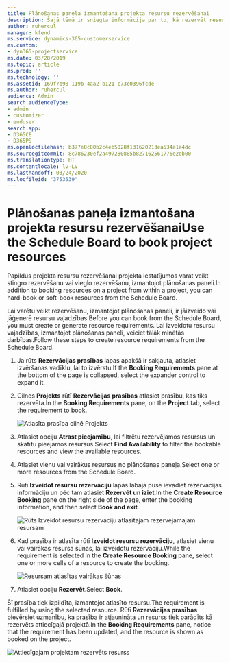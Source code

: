 ```yaml
---
title: Plānošanas paneļa izmantošana projekta resursu rezervēšanai
description: Šajā tēmā ir sniegta informācija par to, kā rezervēt resursus.
author: ruhercul
manager: kfend
ms.service: dynamics-365-customerservice
ms.custom:
- dyn365-projectservice
ms.date: 03/28/2019
ms.topic: article
ms.prod: ''
ms.technology: ''
ms.assetid: 169f7b98-119b-4aa2-b121-c73c0396fcde
ms.author: ruhercul
audience: Admin
search.audienceType:
- admin
- customizer
- enduser
search.app:
- D365CE
- D365PS
ms.openlocfilehash: b377e0c80b2c4eb5028f131620213ea534a1a4dc
ms.sourcegitcommit: 8c786230ef2a497280885b827162561776e2eb00
ms.translationtype: HT
ms.contentlocale: lv-LV
ms.lasthandoff: 03/24/2020
ms.locfileid: "3753539"
---
```

# <a name="use-the-schedule-board-to-book-project-resources"></a><span data-ttu-id="900a1-103">Plānošanas paneļa izmantošana projekta resursu rezervēšanai</span><span class="sxs-lookup"><span data-stu-id="900a1-103">Use the Schedule Board to book project resources</span></span>

<span data-ttu-id="900a1-104">Papildus projekta resursu rezervēšanai projekta iestatījumos varat veikt stingro rezervēšanu vai vieglo rezervēšanu, izmantojot plānošanas paneli.</span><span class="sxs-lookup"><span data-stu-id="900a1-104">In addition to booking resources on a project from within a project, you can hard-book or soft-book resources from the Schedule Board.</span></span>

<span data-ttu-id="900a1-105">Lai varētu veikt rezervēšanu, izmantojot plānošanas paneli, ir jāizveido vai jāģenerē resursu vajadzības.</span><span class="sxs-lookup"><span data-stu-id="900a1-105">Before you can book from the Schedule Board, you must create or generate resource requirements.</span></span> <span data-ttu-id="900a1-106">Lai izveidotu resursu vajadzības, izmantojot plānošanas paneli, veiciet tālāk minētās darbības.</span><span class="sxs-lookup"><span data-stu-id="900a1-106">Follow these steps to create resource requirements from the Schedule Board.</span></span>

1. <span data-ttu-id="900a1-107">Ja rūts **Rezervācijas prasības** lapas apakšā ir sakļauta, atlasiet izvēršanas vadīklu, lai to izvērstu.</span><span class="sxs-lookup"><span data-stu-id="900a1-107">If the **Booking Requirements** pane at the bottom of the page is collapsed, select the expander control to expand it.</span></span>
2. <span data-ttu-id="900a1-108">Cilnes **Projekts** rūtī **Rezervācijas prasības** atlasiet prasību, kas tiks rezervēta.</span><span class="sxs-lookup"><span data-stu-id="900a1-108">In the **Booking Requirements** pane, on the **Project** tab, select the requirement to book.</span></span>

    ![Atlasīta prasība cilnē Projekts](media/Resource-Management-image73.png)

3. <span data-ttu-id="900a1-110">Atlasiet opciju **Atrast pieejamību**, lai filtrētu rezervējamos resursus un skatītu pieejamos resursus.</span><span class="sxs-lookup"><span data-stu-id="900a1-110">Select **Find Availability** to filter the bookable resources and view the available resources.</span></span> 
4. <span data-ttu-id="900a1-111">Atlasiet vienu vai vairākus resursus no plānošanas paneļa.</span><span class="sxs-lookup"><span data-stu-id="900a1-111">Select one or more resources from the Schedule Board.</span></span> 
5. <span data-ttu-id="900a1-112">Rūtī **Izveidot resursu rezervāciju** lapas labajā pusē ievadiet rezervācijas informāciju un pēc tam atlasiet **Rezervēt un iziet**.</span><span class="sxs-lookup"><span data-stu-id="900a1-112">In the **Create Resource Booking** pane on the right side of the page, enter the booking information, and then select **Book and exit**.</span></span>

    ![Rūts Izveidot resursu rezervāciju atlasītajam rezervējamajam resursam](media/Resource-Management-image74.png)

6. <span data-ttu-id="900a1-114">Kad prasība ir atlasīta rūtī **Izveidot resursu rezervāciju**, atlasiet vienu vai vairākas resursa šūnas, lai izveidotu rezervāciju.</span><span class="sxs-lookup"><span data-stu-id="900a1-114">While the requirement is selected in the **Create Resource Booking** pane, select one or more cells of a resource to create the booking.</span></span>

    ![Resursam atlasītas vairākas šūnas](media/Resource-Management-image75.png)

7. <span data-ttu-id="900a1-116">Atlasiet opciju **Rezervēt**.</span><span class="sxs-lookup"><span data-stu-id="900a1-116">Select **Book**.</span></span>

<span data-ttu-id="900a1-117">Šī prasība tiek izpildīta, izmantojot atlasīto resursu.</span><span class="sxs-lookup"><span data-stu-id="900a1-117">The requirement is fulfilled by using the selected resource.</span></span> <span data-ttu-id="900a1-118">Rūtī **Rezervācijas prasības** pievērsiet uzmanību, ka prasība ir atjaunināta un resurss tiek parādīts kā rezervēts attiecīgajā projektā.</span><span class="sxs-lookup"><span data-stu-id="900a1-118">In the **Booking Requirements** pane, notice that the requirement has been updated, and the resource is shown as booked on the project.</span></span>

![Attiecīgajam projektam rezervēts resurss](media/Resource-Management-image76.png)
